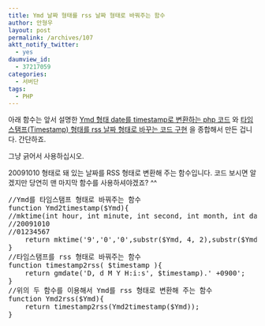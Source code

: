 ```yaml
---
title: Ymd 날짜 형태를 rss 날짜 형태로 바꿔주는 함수
author: 안형우
layout: post
permalink: /archives/107
aktt_notify_twitter:
  - yes
daumview_id:
  - 37217059
categories:
  - 서버단
tags:
  - PHP
---
```

아래 함수는 앞서 설명한 <a href="https://mytory.net/archives/105" target="_blank">Ymd 형태 date를 timestamp로 변환하는 php 코드</a> 와 <a href="https://mytory.net/archives/106" target="_blank">타임스탬프(Timestamp) 형태를 rss 날짜 형태로 바꾸는 코드 구현</a> 을 종합해서 만든 겁니다. 간단하죠.

그냥 긁어서 사용하십시오.

20091010 형태로 돼 있는 날짜를 RSS 형태로 변환해 주는 함수입니다. 코드 보시면 알겠지만 당연히 맨 마지막 함수를 사용하셔야겠죠? ^^

<pre class="brush:php">//Ymd를 타임스탬프 형태로 바꿔주는 함수
function Ymd2timestamp($Ymd){
//mktime(int hour, int minute, int second, int month, int day, int year );
//20091010
//01234567
    return mktime(&#39;9&#39;,&#39;0&#39;,&#39;0&#39;,substr($Ymd, 4, 2),substr($Ymd, 6, 2),substr($Ymd, 0, 4));
}
//타임스탬프를 rss 형태로 바꿔주는 함수
function timestamp2rss( $timestamp ){
    return gmdate(&#39;D, d M Y H:i:s&#39;, $timestamp).&#39; +0900&#39;;
}
//위의 두 함수를 이용해서 Ymd를 rss 형태로 변환해 주는 함수
function Ymd2rss($Ymd){
    return timestamp2rss(Ymd2timestamp($Ymd));
}
</pre>

&nbsp;